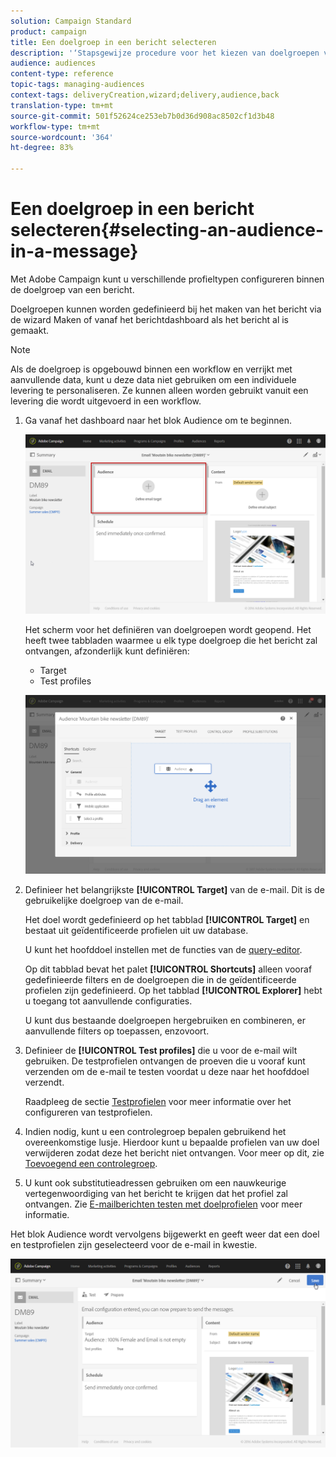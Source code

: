 ```yaml
---
solution: Campaign Standard
product: campaign
title: Een doelgroep in een bericht selecteren
description: '‘Stapsgewijze procedure voor het kiezen van doelgroepen van een e-mail: belangrijkste doelpopulatie en testprofielen.’'
audience: audiences
content-type: reference
topic-tags: managing-audiences
context-tags: deliveryCreation,wizard;delivery,audience,back
translation-type: tm+mt
source-git-commit: 501f52624ce253eb7b0d36d908ac8502cf1d3b48
workflow-type: tm+mt
source-wordcount: '364'
ht-degree: 83%

---
```



# Een doelgroep in een bericht selecteren{#selecting-an-audience-in-a-message}

Met Adobe Campaign kunt u verschillende profieltypen configureren binnen de doelgroep van een bericht.

Doelgroepen kunnen worden gedefinieerd bij het maken van het bericht via de wizard Maken of vanaf het berichtdashboard als het bericht al is gemaakt.

>[!NOTE]
>
>Als de doelgroep is opgebouwd binnen een workflow en verrijkt met aanvullende data, kunt u deze data niet gebruiken om een individuele levering te personaliseren. Ze kunnen alleen worden gebruikt vanuit een levering die wordt uitgevoerd in een workflow.

1. Ga vanaf het dashboard naar het blok Audience om te beginnen.

   ![](assets/delivery_audience_definition_1.png)

   Het scherm voor het definiëren van doelgroepen wordt geopend. Het heeft twee tabbladen waarmee u elk type doelgroep die het bericht zal ontvangen, afzonderlijk kunt definiëren:

   * Target
   * Test profiles

   ![](assets/delivery_audience_definition_2.png)

1. Definieer het belangrijkste **[!UICONTROL Target]** van de e-mail. Dit is de gebruikelijke doelgroep van de e-mail.

   Het doel wordt gedefinieerd op het tabblad **[!UICONTROL Target]** en bestaat uit geïdentificeerde profielen uit uw database.

   U kunt het hoofddoel instellen met de functies van de [query-editor](../../automating/using/editing-queries.md#creating-queries).

   Op dit tabblad bevat het palet **[!UICONTROL Shortcuts]** alleen vooraf gedefinieerde filters en de doelgroepen die in de geïdentificeerde profielen zijn gedefinieerd. Op het tabblad **[!UICONTROL Explorer]** hebt u toegang tot aanvullende configuraties.

   U kunt dus bestaande doelgroepen hergebruiken en combineren, er aanvullende filters op toepassen, enzovoort.

1. Definieer de **[!UICONTROL Test profiles]** die u voor de e-mail wilt gebruiken. De testprofielen ontvangen de proeven die u vooraf kunt verzenden om de e-mail te testen voordat u deze naar het hoofddoel verzendt.

   Raadpleeg de sectie [Testprofielen](../../audiences/using/managing-test-profiles.md) voor meer informatie over het configureren van testprofielen.

1. Indien nodig, kunt u een controlegroep bepalen gebruikend het overeenkomstige lusje. Hierdoor kunt u bepaalde profielen van uw doel verwijderen zodat deze het bericht niet ontvangen. Voor meer op dit, zie [Toevoegend een controlegroep](../../sending/using/control-group.md).

1. U kunt ook substitutieadressen gebruiken om een nauwkeurige vertegenwoordiging van het bericht te krijgen dat het profiel zal ontvangen.  Zie [E-mailberichten testen met doelprofielen](../../sending/using/testing-messages-using-target.md) voor meer informatie.

Het blok Audience wordt vervolgens bijgewerkt en geeft weer dat een doel en testprofielen zijn geselecteerd voor de e-mail in kwestie.

![](assets/delivery_audience_definition_3.png)

